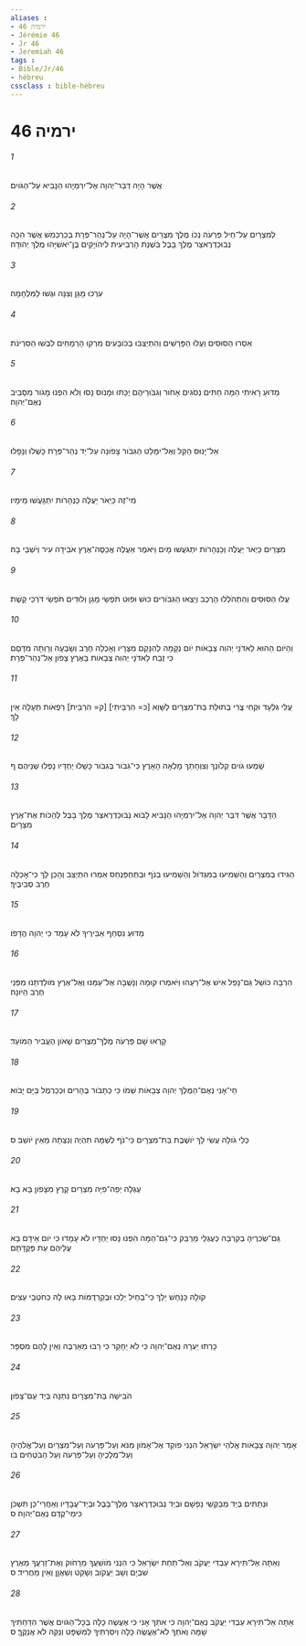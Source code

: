 ```yaml
---
aliases : 
- ירמיה 46
- Jérémie 46
- Jr 46
- Jeremiah 46
tags : 
- Bible/Jr/46
- hébreu
cssclass : bible-hébreu
---
```


# ירמיה 46

###### 1
אֲשֶׁר הָיָה דְבַר־יְהוָה אֶל־יִרְמְיָהוּ הַנָּבִיא עַל־הַגֹּויִם׃
###### 2
לְמִצְרַיִם עַל־חֵיל פַּרְעֹה נְכֹו מֶלֶךְ מִצְרַיִם אֲשֶׁר־הָיָה עַל־נְהַר־פְּרָת בְּכַרְכְּמִשׁ אֲשֶׁר הִכָּה נְבוּכַדְרֶאצַּר מֶלֶךְ בָּבֶל בִּשְׁנַת הָרְבִיעִית לִיהֹויָקִים בֶּן־יֹאשִׁיָּהוּ מֶלֶךְ יְהוּדָה׃
###### 3
עִרְכוּ מָגֵן וְצִנָּה וּגְשׁוּ לַמִּלְחָמָה׃
###### 4
אִסְרוּ הַסּוּסִים וַעֲלוּ הַפָּרָשִׁים וְהִתְיַצְּבוּ בְּכֹובָעִים מִרְקוּ הָרְמָחִים לִבְשׁוּ הַסִּרְיֹנֹת׃
###### 5
מַדּוּעַ רָאִיתִי הֵמָּה חַתִּים נְסֹגִים אָחֹור וְגִבֹּורֵיהֶם יֻכַּתּוּ וּמָנֹוס נָסוּ וְלֹא הִפְנוּ מָגֹור מִסָּבִיב נְאֻם־יְהוָה׃
###### 6
אַל־יָנוּס הַקַּל וְאַל־יִמָּלֵט הַגִּבֹּור צָפֹונָה עַל־יַד נְהַר־פְּרָת כָּשְׁלוּ וְנָפָלוּ׃
###### 7
מִי־זֶה כַּיְאֹר יַעֲלֶה כַּנְּהָרֹות יִתְגָּעֲשׁוּ מֵימָיו׃
###### 8
מִצְרַיִם כַּיְאֹר יַעֲלֶה וְכַנְּהָרֹות יִתְגֹּעֲשׁוּ מָיִם וַיֹּאמֶר אַעֲלֶה אֲכַסֶּה־אֶרֶץ אֹבִידָה עִיר וְיֹשְׁבֵי בָהּ׃
###### 9
עֲלוּ הַסּוּסִים וְהִתְהֹלְלוּ הָרֶכֶב וְיֵצְאוּ הַגִּבֹּורִים כּוּשׁ וּפוּט תֹּפְשֵׂי מָגֵן וְלוּדִים תֹּפְשֵׂי דֹּרְכֵי קָשֶׁת׃
###### 10
וְהַיֹּום הַהוּא לַאדֹנָי יְהוִה צְבָאֹות יֹום נְקָמָה לְהִנָּקֵם מִצָּרָיו וְאָכְלָה חֶרֶב וְשָׂבְעָה וְרָוְתָה מִדָּםָם כִּי זֶבַח לַאדֹנָי יְהוִה צְבָאֹות בְּאֶרֶץ צָפֹון אֶל־נְהַר־פְּרָת׃
###### 11
עֲלִי גִלְעָד וּקְחִי צֳרִי בְּתוּלַת בַּת־מִצְרָיִם לַשָּׁוְא [כ= הִרְבֵּיתִי] [ק= הִרְבֵּית] רְפֻאֹות תְּעָלָה אֵין לָךְ׃
###### 12
שָׁמְעוּ גֹויִם קְלֹונֵךְ וְצִוְחָתֵךְ מָלְאָה הָאָרֶץ כִּי־גִבֹּור בְּגִבֹּור כָּשָׁלוּ יַחְדָּיו נָפְלוּ שְׁנֵיהֶם׃ ף
###### 13
הַדָּבָר אֲשֶׁר דִּבֶּר יְהוָה אֶל־יִרְמְיָהוּ הַנָּבִיא לָבֹוא נְבוּכַדְרֶאצַּר מֶלֶךְ בָּבֶל לְהַכֹּות אֶת־אֶרֶץ מִצְרָיִם׃
###### 14
הַגִּידוּ בְמִצְרַיִם וְהַשְׁמִיעוּ בְמִגְדֹּול וְהַשְׁמִיעוּ בְנֹף וּבְתַחְפַּנְחֵס אִמְרוּ הִתְיַצֵּב וְהָכֵן לָךְ כִּי־אָכְלָה חֶרֶב סְבִיבֶיךָ׃
###### 15
מַדּוּעַ נִסְחַף אַבִּירֶיךָ לֹא עָמַד כִּי יְהוָה הֲדָפֹו׃
###### 16
הִרְבָּה כֹּושֵׁל גַּם־נָפַל אִישׁ אֶל־רֵעֵהוּ וַיֹּאמְרוּ קוּמָה וְנָשֻׁבָה אֶל־עַמֵּנוּ וְאֶל־אֶרֶץ מֹולַדְתֵּנוּ מִפְּנֵי חֶרֶב הַיֹּונָה׃
###### 17
קָרְאוּ שָׁם פַּרְעֹה מֶלֶךְ־מִצְרַיִם שָׁאֹון הֶעֱבִיר הַמֹּועֵד׃
###### 18
חַי־אָנִי נְאֻם־הַמֶּלֶךְ יְהוָה צְבָאֹות שְׁמֹו כִּי כְּתָבֹור בֶּהָרִים וּכְכַרְמֶל בַּיָּם יָבֹוא׃
###### 19
כְּלֵי גֹולָה עֲשִׂי לָךְ יֹושֶׁבֶת בַּת־מִצְרָיִם כִּי־נֹף לְשַׁמָּה תִהְיֶה וְנִצְּתָה מֵאֵין יֹושֵׁב׃ ס
###### 20
עֶגְלָה יְפֵה־פִיָּה מִצְרָיִם קֶרֶץ מִצָּפֹון בָּא בָא׃
###### 21
גַּם־שְׂכִרֶיהָ בְקִרְבָּהּ כְּעֶגְלֵי מַרְבֵּק כִּי־גַם־הֵמָּה הִפְנוּ נָסוּ יַחְדָּיו לֹא עָמָדוּ כִּי יֹום אֵידָם בָּא עֲלֵיהֶם עֵת פְּקֻדָּתָם׃
###### 22
קֹולָהּ כַּנָּחָשׁ יֵלֵךְ כִּי־בְחַיִל יֵלֵכוּ וּבְקַרְדֻּמֹּות בָּאוּ לָהּ כְּחֹטְבֵי עֵצִים׃
###### 23
כָּרְתוּ יַעְרָהּ נְאֻם־יְהוָה כִּי לֹא יֵחָקֵר כִּי רַבּוּ מֵאַרְבֶּה וְאֵין לָהֶם מִסְפָּר׃
###### 24
הֹבִישָׁה בַּת־מִצְרָיִם נִתְּנָה בְּיַד עַם־צָפֹון׃
###### 25
אָמַר יְהוָה צְבָאֹות אֱלֹהֵי יִשְׂרָאֵל הִנְנִי פֹוקֵד אֶל־אָמֹון מִנֹּא וְעַל־פַּרְעֹה וְעַל־מִצְרַיִם וְעַל־אֱלֹהֶיהָ וְעַל־מְלָכֶיהָ וְעַל־פַּרְעֹה וְעַל הַבֹּטְחִים בֹּו׃
###### 26
וּנְתַתִּים בְּיַד מְבַקְשֵׁי נַפְשָׁם וּבְיַד נְבוּכַדְרֶאצַּר מֶלֶךְ־בָּבֶל וּבְיַד־עֲבָדָיו וְאַחֲרֵי־כֵן תִּשְׁכֹּן כִּימֵי־קֶדֶם נְאֻם־יְהוָה׃ ס
###### 27
וְאַתָּה אַל־תִּירָא עַבְדִּי יַעֲקֹב וְאַל־תֵּחַת יִשְׂרָאֵל כִּי הִנְנִי מֹושִׁעֲךָ מֵרָחֹוק וְאֶת־זַרְעֲךָ מֵאֶרֶץ שִׁבְיָם וְשָׁב יַעֲקֹוב וְשָׁקַט וְשַׁאֲןַן וְאֵין מַחֲרִיד׃ ס
###### 28
אַתָּה אַל־תִּירָא עַבְדִּי יַעֲקֹב נְאֻם־יְהוָה כִּי אִתְּךָ אָנִי כִּי אֶעֱשֶׂה כָלָה בְּכָל־הַגֹּויִם אֲשֶׁר הִדַּחְתִּיךָ שָׁמָּה וְאֹתְךָ לֹא־אֶעֱשֶׂה כָלָה וְיִסַּרְתִּיךָ לַמִּשְׁפָּט וְנַקֵּה לֹא אֲנַקֶּךָּ׃ ס
